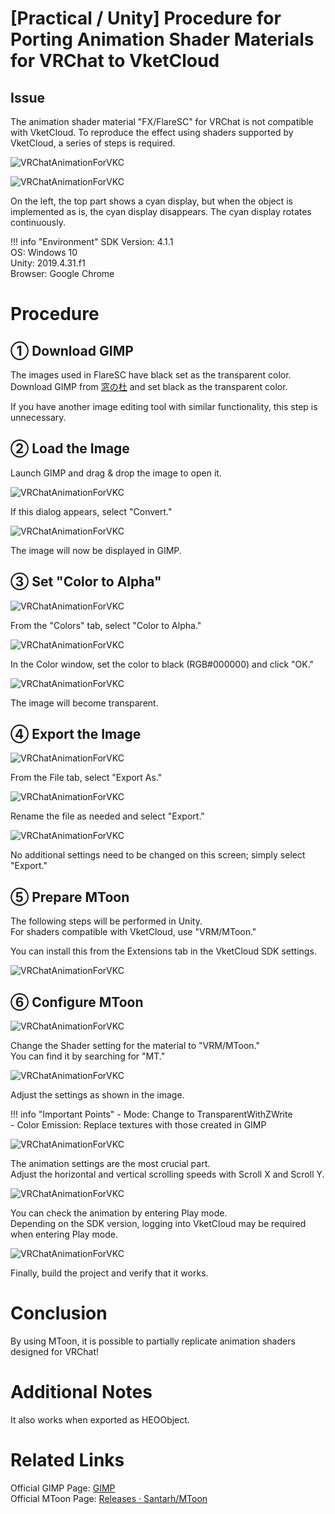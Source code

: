 # [Practical / Unity] Procedure for Porting Animation Shader Materials for VRChat to VketCloud

## Issue

The animation shader material "FX/FlareSC" for VRChat is not compatible with VketCloud.
To reproduce the effect using shaders supported by VketCloud, a series of steps is required.

![VRChatAnimationForVKC](img/VRChatAnimationForVKC_1.jpg)

![VRChatAnimationForVKC](img/VRChatAnimationForVKC_2.jpg)

On the left, the top part shows a cyan display, but when the object is implemented as is, the cyan display disappears. 
The cyan display rotates continuously.

!!! info "Environment"
    SDK Version: 4.1.1 <br>
    OS: Windows 10 <br>
    Unity: 2019.4.31.f1 <br>
    Browser: Google Chrome

# Procedure
## ① Download GIMP
The images used in FlareSC have black set as the transparent color.  
Download GIMP from [窓の杜](https://forest.watch.impress.co.jp/library/software/gimp/) and set black as the transparent color.

If you have another image editing tool with similar functionality, this step is unnecessary.

## ② Load the Image
Launch GIMP and drag & drop the image to open it.

![VRChatAnimationForVKC](img/VRChatAnimationForVKC_3.jpg)

If this dialog appears, select "Convert."

![VRChatAnimationForVKC](img/VRChatAnimationForVKC_4.jpg)

The image will now be displayed in GIMP.

## ③ Set "Color to Alpha"

![VRChatAnimationForVKC](img/VRChatAnimationForVKC_5.jpg)

From the "Colors" tab, select "Color to Alpha."

![VRChatAnimationForVKC](img/VRChatAnimationForVKC_6.jpg)

In the Color window, set the color to black (RGB#000000) and click "OK."

![VRChatAnimationForVKC](img/VRChatAnimationForVKC_7.jpg)

The image will become transparent.

## ④ Export the Image

![VRChatAnimationForVKC](img/VRChatAnimationForVKC_8.jpg)

From the File tab, select "Export As."

![VRChatAnimationForVKC](img/VRChatAnimationForVKC_9.jpg)

Rename the file as needed and select "Export."

![VRChatAnimationForVKC](img/VRChatAnimationForVKC_10.jpg)

No additional settings need to be changed on this screen; simply select "Export."

## ⑤ Prepare MToon
The following steps will be performed in Unity.  
For shaders compatible with VketCloud, use "VRM/MToon."

You can install this from the Extensions tab in the VketCloud SDK settings.

![VRChatAnimationForVKC](img/VRChatAnimationForVKC_15.jpg)

## ⑥ Configure MToon

![VRChatAnimationForVKC](img/VRChatAnimationForVKC_11.jpg)

Change the Shader setting for the material to "VRM/MToon."  
You can find it by searching for "MT."

![VRChatAnimationForVKC](img/VRChatAnimationForVKC_12.jpg)

Adjust the settings as shown in the image.

!!! info "Important Points"
    - Mode: Change to TransparentWithZWrite  
    - Color Emission: Replace textures with those created in GIMP  

![VRChatAnimationForVKC](img/VRChatAnimationForVKC_13.jpg)

The animation settings are the most crucial part.  
Adjust the horizontal and vertical scrolling speeds with Scroll X and Scroll Y.

![VRChatAnimationForVKC](img/VRChatAnimationForVKC_14.jpg)

You can check the animation by entering Play mode.  
Depending on the SDK version, logging into VketCloud may be required when entering Play mode.

![VRChatAnimationForVKC](img/VRChatAnimationForVKC_16.gif)

Finally, build the project and verify that it works.

# Conclusion

By using MToon, it is possible to partially replicate animation shaders designed for VRChat!

# Additional Notes

It also works when exported as HEOObject.

# Related Links

Official GIMP Page: [GIMP](https://www.gimp.org/)  
Official MToon Page: [Releases · Santarh/MToon](https://github.com/Santarh/MToon/releases)
